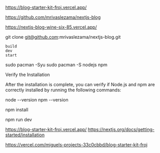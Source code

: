 

https://blog-starter-kit-froj.vercel.app/

https://github.com/mrivaslezama/nextjs-blog

https://nextjs-blog-wine-six-85.vercel.app/


git clone git@github.com:mrivaslezama/nextjs-blog.git

    build
    dev
    start

sudo pacman -Syu
sudo pacman -S nodejs npm

Verify the Installation

After the installation is complete, you can verify if Node.js and npm are correctly installed by running the following commands:

node --version
npm --version


npm install

npm run dev


https://blog-starter-kit-froj.vercel.app/
https://nextjs.org/docs/getting-started/installation

https://vercel.com/miguels-projects-33c0cbbd/blog-starter-kit-froj
